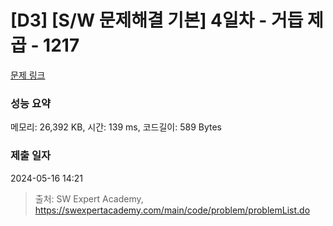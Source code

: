 # [D3] [S/W 문제해결 기본] 4일차 - 거듭 제곱 - 1217 

[문제 링크](https://swexpertacademy.com/main/code/problem/problemDetail.do?contestProbId=AV14dUIaAAUCFAYD) 

### 성능 요약

메모리: 26,392 KB, 시간: 139 ms, 코드길이: 589 Bytes

### 제출 일자

2024-05-16 14:21



> 출처: SW Expert Academy, https://swexpertacademy.com/main/code/problem/problemList.do